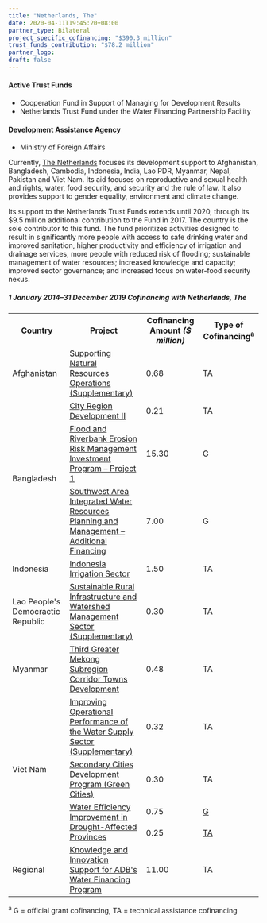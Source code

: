 ```yaml
---
title: "Netherlands, The"
date: 2020-04-11T19:45:20+08:00
partner_type: Bilateral
project_specific_cofinancing: "$390.3 million"
trust_funds_contribution: "$78.2 million"
partner_logo:
draft: false
---
```

#### Active Trust Funds 

* Cooperation Fund in Support of Managing for Development Results 
* Netherlands Trust Fund under the Water Financing Partnership Facility 
 
#### Development Assistance Agency

* Ministry of Foreign Affairs  
 
Currently, [The Netherlands](https://www.adb.org/publications/netherlands-fact-sheet) focuses its development support to Afghanistan, Bangladesh, Cambodia, Indonesia, India, Lao PDR, Myanmar, Nepal, Pakistan and Viet Nam. Its aid focuses on reproductive and sexual health and rights, water, food security, and security and the rule of law. It also provides support to gender equality, environment and climate change.

Its support to the Netherlands Trust Funds extends until 2020, through its $9.5 million additional contribution to the Fund in 2017.  The country is the sole contributor to this fund. The fund prioritizes activities designed to result in significantly more people with access to safe drinking water and improved sanitation, higher productivity and efficiency of irrigation and drainage services,  more people with reduced risk of flooding; sustainable management of water resources; increased knowledge and capacity; improved sector governance; and increased focus on water-food security nexus. 

##### _1 January 2014–31 December 2019_ Cofinancing with Netherlands, The

<table class="table dr-partner-table">

<tr>
<th>Country</th>
<th>Project</th>
<th>Cofinancing Amount <em>($ million)</em></th>
<th>Type of Cofinancing<sup>a</sup></th>
</tr>
<tr>
<td>Afghanistan</td>
<td><a
href="https://www.adb.org/projects/44411-012/main" target="_blank">Supporting
Natural Resources Operations (Supplementary)</a></td>
<td>0.68 </td>
<td>TA</td>

</tr>
<tr>
<td rowspan="3">Bangladesh</td>
<td><a
href="https://www.adb.org/projects/49329-002/main" target="_blank">City
Region Development II</a></td>
<td>0.21 </td>
<td>TA</td>

</tr>
<tr>
<td><a
href="https://www.adb.org/projects/44167-014/main" target="_blank">Flood and
Riverbank Erosion Risk Management Investment Program – Project 1</a></td>
<td>15.30 </td>
<td>G</td>

</tr>
<tr>
<td><a
href="https://www.adb.org/projects/34418-023/main" target="_blank">Southwest
Area Integrated Water Resources Planning and Management – Additional
Financing</a></td>
<td>7.00 </td>
<td>G</td>

</tr>
<tr>
<td>Indonesia</td>
<td><a
href="https://www.adb.org/projects/43220-012/main" target="_blank">Indonesia
Irrigation Sector</a></td>
<td>1.50 </td>
<td>TA</td>

</tr>
<tr>
<td>Lao People's Democractic Republic</td>
<td><a
href="https://www.adb.org/projects/50236-001/main" target="_blank">Sustainable
Rural Infrastructure and Watershed Management Sector (Supplementary)</a></td>
<td>0.30 </td>
<td>TA</td>

</tr>
<tr>
<td>Myanmar</td>
<td><a
href="https://www.adb.org/projects/48175-001/main" target="_blank">Third
Greater Mekong Subregion Corridor Towns Development</a></td>
<td>0.48 </td>
<td>TA</td>

</tr>
<tr>
<td rowspan="4">Viet Nam</td>
<td><a
href="https://www.adb.org/projects/44002-022/main" target="_blank">Improving
Operational Performance of the Water Supply Sector (Supplementary)</a></td>
<td>0.32 </td>
<td>TA</td>
</tr>
<tr>
<td><a
href="https://www.adb.org/projects/47274-001/main" target="_blank">Secondary
Cities Development Program (Green Cities)</a></td>
<td>0.30 </td>
<td>TA</td>

</tr>
<tr>
<td rowspan="2"><a
href="https://www.adb.org/projects/49404-002/main" target="_blank">Water
Efficiency Improvement in Drought-Affected Provinces</a></td>
<td>0.75 </td>
<td><a href="https://www.adb.org/projects/49404-002/main" target="_blank">G</a></td>

</tr>
<tr>
<td>0.25 </td>
<td><a href="https://www.adb.org/projects/49404-001/main" target="_blank">TA</a></td>

</tr>
<tr>
<td>Regional</td>
<td><a
href="https://www.adb.org/projects/42384-012/main" target="_blank">Knowledge
and Innovation Support for ADB's Water Financing Program</a></td>
<td>11.00 </td>
<td>TA</td>
</tr>
</table>

<p class="dr-footnote"><sup>a</sup> G = official grant cofinancing, TA = technical assistance cofinancing</p>